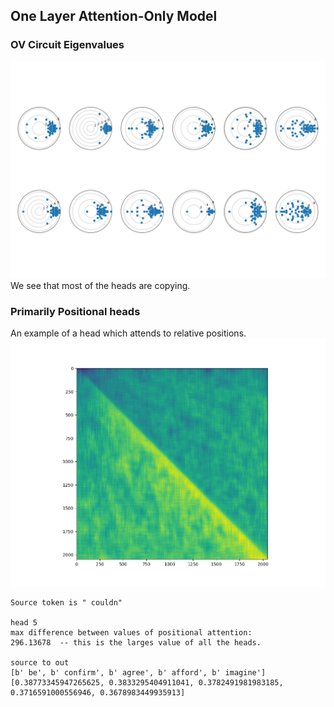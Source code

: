 
## One Layer Attention-Only Model

### OV Circuit Eigenvalues
![OV Eigenvalues](assets/one_layer_eigen.png)
We see that most of the heads are copying.


### Primarily Positional heads
An example of a head which attends to relative positions.
![Positional head](assets/head_5_pos.png)


```
Source token is " couldn"

head 5
max difference between values of positional attention:
296.13678  -- this is the larges value of all the heads.

source to out
[b' be', b' confirm', b' agree', b' afford', b' imagine']
[0.38773345947265625, 0.3833295404911041, 0.3782491981983185, 0.3716591000556946, 0.3678983449935913]
```
